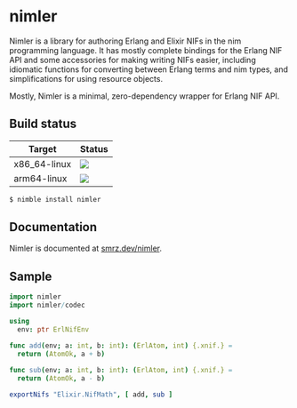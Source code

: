 # nimler

Nimler is a library for authoring Erlang and Elixir NIFs in the nim programming language. It has mostly complete bindings for the Erlang NIF API and some accessories for making writing NIFs easier, including idiomatic functions for converting between Erlang terms and nim types, and simplifications for using resource objects.

Mostly, Nimler is a minimal, zero-dependency wrapper for Erlang NIF API.

## Build status

| Target               | Status                                                                 |
|----------------------|------------------------------------------------------------------------|
| x86_64-linux | ![](https://github.com/wltsmrz/nimler/workflows/build-x64/badge.svg)   |
| arm64-linux  | ![](https://github.com/wltsmrz/nimler/workflows/build-arm64/badge.svg) |


```bash
$ nimble install nimler
```

## Documentation

Nimler is documented at [smrz.dev/nimler](https://smrz.dev/nimler).

## Sample

```nim
import nimler
import nimler/codec

using
  env: ptr ErlNifEnv

func add(env; a: int, b: int): (ErlAtom, int) {.xnif.} =
  return (AtomOk, a + b)
  
func sub(env; a: int, b: int): (ErlAtom, int) {.xnif.} =
  return (AtomOk, a - b)

exportNifs "Elixir.NifMath", [ add, sub ]
```

